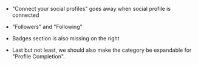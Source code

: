 - "Connect your social profiles" goes away when social profile is connected

- "Followers" and "Following"

- Badges section is also missing on the right

- Last but not least, we should also make the category be expandable for "Profile Completion".
